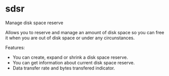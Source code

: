 # sdsr
Manage disk space reserve

Allows you to reserve and manage an amount of disk space so you can free it when you are out of disk space or under any circunstances.

Features:

- You can create, expand or shrink a disk space reserve.
- You can get information about current disk space reserve.
- Data transfer rate and bytes transfered indicator.
